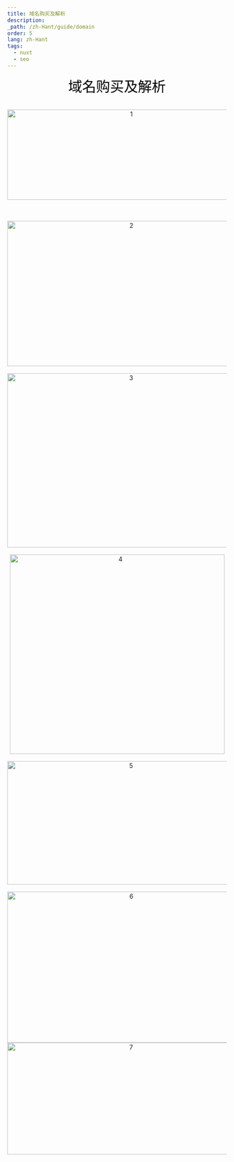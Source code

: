```yaml
---
title: 域名购买及解析
description: 
_path: /zh-Hant/guide/domain
order: 5
lang: zh-Hant
tags:
  - nuxt
  - seo
---
```


<div>
      <p
        style="
          margin-top: 0pt;
          margin-bottom: 0pt;
          text-align: center;
          widows: 0;
          orphans: 0;
          font-size: 24pt;
        "
      >
        <span style="font-family: '微软雅黑'; color: #000000">域名购买及解析</span>
      </p>
      <p
        style="
          margin-top: 0pt;
          margin-bottom: 0pt;
          text-align: center;
          widows: 0;
          orphans: 0;
          font-size: 10.5pt;
        "
      >
        <span style="font-family: Calibri">&#xa0;</span>
      </p>
      <p
        style="
          margin-top: 0pt;
          margin-bottom: 0pt;
          text-align: center;
          widows: 0;
          orphans: 0;
          font-size: 10.5pt;
        "
      >
        <span style="font-family: Calibri">&#xa0;</span>
      </p>
      <p
        style="
          margin-top: 0pt;
          margin-bottom: 0pt;
          text-align: center;
          widows: 0;
          orphans: 0;
          font-size: 10.5pt;
        "
      >
        <img
          src="/assets/IMG/guide/domain1.png"
          width="554"
          height="207"
          alt="1"
          style="
            -aw-left-pos: 0pt;
            -aw-rel-hpos: column;
            -aw-rel-vpos: paragraph;
            -aw-top-pos: 0pt;
            -aw-wrap-type: inline;
          "
        />
      </p>
      <p
        style="
          margin-top: 0pt;
          margin-bottom: 0pt;
          text-align: center;
          widows: 0;
          orphans: 0;
          font-size: 10.5pt;
        "
      >
        <span style="font-family: Calibri">&#xa0;</span>
      </p>
      <p
        style="
          margin-top: 0pt;
          margin-bottom: 0pt;
          text-align: center;
          widows: 0;
          orphans: 0;
          font-size: 10.5pt;
        "
      >
        <span style="font-family: Calibri">&#xa0;</span>
      </p>
      <p
        style="
          margin-top: 0pt;
          margin-bottom: 0pt;
          text-align: center;
          widows: 0;
          orphans: 0;
          font-size: 10.5pt;
        "
      >
        <span style="font-family: Calibri">&#xa0;</span>
      </p>
      <p
        style="
          margin-top: 0pt;
          margin-bottom: 0pt;
          text-align: center;
          widows: 0;
          orphans: 0;
          font-size: 10.5pt;
        "
      >
        <img
          src="/assets/IMG/guide/domain2.png"
          width="554"
          height="333"
          alt="2"
          style="
            -aw-left-pos: 0pt;
            -aw-rel-hpos: column;
            -aw-rel-vpos: paragraph;
            -aw-top-pos: 0pt;
            -aw-wrap-type: inline;
          "
        />
      </p>
      <p
        style="
          margin-top: 0pt;
          margin-bottom: 0pt;
          text-align: center;
          widows: 0;
          orphans: 0;
          font-size: 10.5pt;
        "
      >
        <span style="font-family: Calibri">&#xa0;</span>
      </p>
      <p
        style="
          margin-top: 0pt;
          margin-bottom: 0pt;
          text-align: center;
          widows: 0;
          orphans: 0;
          font-size: 10.5pt;
        "
      >
        <img
          src="/assets/IMG/guide/domain3.png"
          width="553"
          height="399"
          alt="3"
          style="
            -aw-left-pos: 0pt;
            -aw-rel-hpos: column;
            -aw-rel-vpos: paragraph;
            -aw-top-pos: 0pt;
            -aw-wrap-type: inline;
          "
        />
      </p>
      <p
        style="
          margin-top: 0pt;
          margin-bottom: 0pt;
          text-align: center;
          widows: 0;
          orphans: 0;
          font-size: 10.5pt;
        "
      >
        <span style="font-family: Calibri">&#xa0;</span>
      </p>
      <p
        style="
          margin-top: 0pt;
          margin-bottom: 0pt;
          text-align: center;
          widows: 0;
          orphans: 0;
          font-size: 10.5pt;
        "
      >
        <img
          src="/assets/IMG/guide/domain4.png"
          width="493"
          height="457"
          alt="4"
          style="
            -aw-left-pos: 0pt;
            -aw-rel-hpos: column;
            -aw-rel-vpos: paragraph;
            -aw-top-pos: 0pt;
            -aw-wrap-type: inline;
          "
        />
      </p>
      <p
        style="
          margin-top: 0pt;
          margin-bottom: 0pt;
          text-align: center;
          widows: 0;
          orphans: 0;
          font-size: 10.5pt;
        "
      >
        <span style="font-family: Calibri">&#xa0;</span>
      </p>
      <p
        style="
          margin-top: 0pt;
          margin-bottom: 0pt;
          text-align: center;
          widows: 0;
          orphans: 0;
          font-size: 10.5pt;
        "
      >
        <img
          src="/assets/IMG/guide/domain5.png"
          width="553"
          height="283"
          alt="5"
          style="
            -aw-left-pos: 0pt;
            -aw-rel-hpos: column;
            -aw-rel-vpos: paragraph;
            -aw-top-pos: 0pt;
            -aw-wrap-type: inline;
          "
        />
      </p>
      <p
        style="
          margin-top: 0pt;
          margin-bottom: 0pt;
          text-align: center;
          widows: 0;
          orphans: 0;
          font-size: 10.5pt;
        "
      >
        <span style="font-family: Calibri">&#xa0;</span>
      </p>
      <p
        style="
          margin-top: 0pt;
          margin-bottom: 0pt;
          text-align: center;
          widows: 0;
          orphans: 0;
          font-size: 10.5pt;
        "
      >
        <img
          src="/assets/IMG/guide/domain6.png"
          width="554"
          height="346"
          alt="6"
          style="
            -aw-left-pos: 0pt;
            -aw-rel-hpos: column;
            -aw-rel-vpos: paragraph;
            -aw-top-pos: 0pt;
            -aw-wrap-type: inline;
          "
        />
      </p>
      <p
        style="
          margin-top: 0pt;
          margin-bottom: 0pt;
          text-align: center;
          widows: 0;
          orphans: 0;
          font-size: 10.5pt;
        "
      >
        <img
          src="/assets/IMG/guide/domain7.png"
          width="553"
          height="256"
          alt="7"
          style="
            -aw-left-pos: 0pt;
            -aw-rel-hpos: column;
            -aw-rel-vpos: paragraph;
            -aw-top-pos: 0pt;
            -aw-wrap-type: inline;
          "
        />
      </p>
      <p
        style="
          margin-top: 0pt;
          margin-bottom: 0pt;
          text-align: justify;
          widows: 0;
          orphans: 0;
          font-size: 10.5pt;
        "
      >
        <span style="font-family: Calibri">&#xa0;</span>
      </p>
    </div>